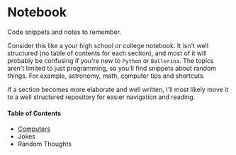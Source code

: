 # Notebook
Code snippets and notes to remember.

Consider this like a your high school or college notebook. It isn't well structured (no table of contents for each section), and most of it will probably be confusing if you're new to `Python` or `Ballerina`. The topics aren't limited to just programming, so you'll find snippets about random things. For example, astronomy, math, computer tips and shortcuts. 

If a section becomes more elaborate and well written, I'll most likely move it to a well structured repository for easier navigation and reading.

#### Table of Contents

* [Computers](../main/computers/README.md)
* Jokes
* Random Thoughts

